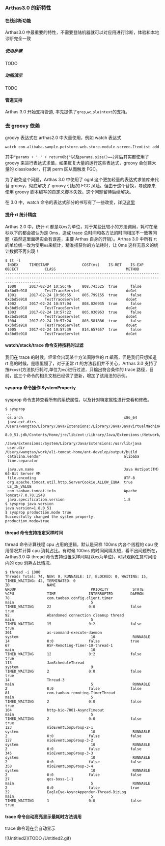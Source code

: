 ### Arthas3.0 的新特性

#### 在线诊断功能

Arthas3.0 中最重要的特性，不需要登陆机器就可以对应用进行诊断，体验和本地诊断完全一致

##### 使用步骤

TODO

##### 动图演示

TODO

#### 管道支持

Arthas 3.0 开始支持管道, 率先提供了`grep`,`wc`,`plaintext`的支持。

### 去 groovy 依赖

groovy 表达式在 arthas2.0 中大量使用，例如 watch 表达式

```bash
watch com.alibaba.sample.petstore.web.store.module.screen.ItemList add "params + ' ' + returnObj" params.size()==2
```

其中`"params + ' ' + returnObj"`以及`params.size()==2`背后其实都使用了 groovy 来进行表达式求值，如果反复大量的运行这些表达式，groovy 会创建大量的 classloader，打满 perm 区从而触发 FGC。

为了避免这个问题，Arthas 3.0 中使用了 ognl 这个更加轻量的表达式求值库来代替 groovy，彻底解决了 groovy 引起的 FGC 风险。但由于这个替换，导致原来使用 groovy 脚本编写的自定义脚本失效。这个问题留待后续解决。

在 3.0 中，watch 命令的表达式部分的书写有了一些改变，详见[这里](https://arthas.aliyun.com/doc/watch)

#### 提升 rt 统计精度

Arthas 2.0 中，统计 rt 都是以`ms`为单位，对于某些比较小的方法调用，耗时在毫秒以下的都会被认为是 0ms，造成 trace 总时间和各方法的时间相加不一致等问题（虽然这里面确实会有误差，主要 Arthas 自身的开销）。Arthas 3.0 中所有 rt 的单位统一改为使用`ns`来统计，精准捕获你的方法耗时，让 0ms 这样无意义的统计数据不再出现！

```
$ tt -l
 INDEX     TIMESTAMP               COST(ms)    IS-RET    IS-EXP   OBJECT            CLASS                                METHOD
------------------------------------------------------------------------------------------------------------------------------------------------------------
 1000      2017-02-24 10:56:46     808.743525  true      false    0x3bd5e918        TestTraceServlet                     doGet
 1001      2017-02-24 10:56:55     805.799155  true      false    0x3bd5e918        TestTraceServlet                     doGet
 1002      2017-02-24 10:57:04     808.026935  true      false    0x3bd5e918        TestTraceServlet                     doGet
 1003      2017-02-24 10:57:22     805.036963  true      false    0x3bd5e918        TestTraceServlet                     doGet
 1004      2017-02-24 10:57:24     803.581886  true      false    0x3bd5e918        TestTraceServlet                     doGet
 1005      2017-02-24 10:57:39     814.657657  true      false    0x3bd5e918        TestTraceServlet                     doGet
```

#### watch/stack/trace 命令支持按耗时过滤

我们在 trace 的时候，经常会出现某个方法间隙性的 rt 飙高，但是我们只想知道 rt 高的时候，是哪里慢了，对于正常 rt 的方法我们并不关心，Arthas 3.0 支持了按`#cost`(方法执行耗时,单位为`ms`)进行过滤，只输出符合条件的 trace 路径，目前，这三个命令的相关文档已经做了更新，增加了该用法的示例。

#### sysprop 命令操作 SystemProperty

sysprop 命令支持查看所有的系统属性，以及针对特定属性进行查看和修改。

```
$ sysprop
...
 os.arch                                              x86_64
 java.ext.dirs                                        /Users/wangtao/Library/Java/Extensions:/Library/Java/JavaVirtualMachines/jdk1.
                                                      8.0_51.jdk/Contents/Home/jre/lib/ext:/Library/Java/Extensions:/Network/Library
                                                      /Java/Extensions:/System/Library/Java/Extensions:/usr/lib/java
 user.dir                                             /Users/wangtao/work/ali-tomcat-home/ant-develop/output/build
 catalina.vendor                                      alibaba
 line.separator

 java.vm.name                                         Java HotSpot(TM) 64-Bit Server VM
 file.encoding                                        UTF-8
 org.apache.tomcat.util.http.ServerCookie.ALLOW_EQUA  true
 LS_IN_VALUE
 com.taobao.tomcat.info                               Apache Tomcat/7.0.70.1548
 java.specification.version                           1.8
$ sysprop java.version
java.version=1.8.0_51
$ sysprop production.mode true
Successfully changed the system property.
production.mode=true
```

#### thread 命令支持指定采样时间

thread 命令计算线程 cpu 占用的逻辑，默认是采样 100ms 内各个线程的 cpu 使用情况并计算 cpu 消耗占比。有时候 100ms 的时间间隔太短，看不出问题所在，Arthas3.0 中 thread 命令支持设置采样间隔(以`ms`为单位)，可以观察任意时间段内的 cpu 消耗占比情况。

```
$ thread -i 1000
Threads Total: 74, NEW: 0, RUNNABLE: 17, BLOCKED: 0, WAITING: 15, TIMED_WAITING: 42, TERMINATED: 0
ID                 NAME                                                     GROUP                                  PRIORITY           STATE              %CPU               TIME               INTERRUPTED        DAEMON
78                 com.taobao.config.client.timer                           main                                   5                  TIMED_WAITING      22                 0:0                false              true
92                 Abandoned connection cleanup thread                      main                                   5                  TIMED_WAITING      15                 0:2                false              true
361                as-command-execute-daemon                                system                                 10                 RUNNABLE           14                 0:0                false              true
67                 HSF-Remoting-Timer-10-thread-1                           main                                   10                 TIMED_WAITING      12                 0:2                false              true
113                JamScheduleThread                                        system                                 9                  TIMED_WAITING      2                  0:0                false              true
14                 Thread-3                                                 main                                   5                  RUNNABLE           2                  0:0                false              false
81                 com.taobao.remoting.TimerThread                          main                                   5                  TIMED_WAITING      2                  0:0                false              true
104                http-bio-7001-AsyncTimeout                               main                                   5                  TIMED_WAITING      2                  0:0                false              true
123                nioEventLoopGroup-2-1                                    system                                 10                 RUNNABLE           2                  0:0                false              false
127                nioEventLoopGroup-3-2                                    system                                 10                 RUNNABLE           2                  0:0                false              false
345                nioEventLoopGroup-3-3                                    system                                 10                 RUNNABLE           2                  0:0                false              false
358                nioEventLoopGroup-3-4                                    system                                 10                 RUNNABLE           2                  0:0                false              false
27                 qos-boss-1-1                                             main                                   5                  RUNNABLE           2                  0:0                false              true
22                 EagleEye-AsyncAppender-Thread-BizLog                     main                                   5                  TIMED_WAITING      1                  0:0                false              true
```

#### trace 命令自动高亮显示最耗时方法调用

trace 命令现在会自动显示

![Untitled2](TODO /Untitled2.gif)
